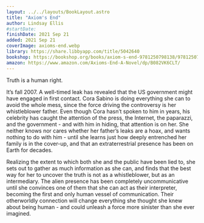 ```yaml
---
layout: ../../layouts/BookLayout.astro
title: "Axiom's End"
author: Lindsay Ellis
#startDate:
finishDate: 2021 Sep 21
added: 2021 Sep 21
coverImage: axioms-end.webp
library: https://share.libbyapp.com/title/5042640
bookshop: https://bookshop.org/books/axiom-s-end-9781250798138/9781250798138
amazon: https://www.amazon.com/Axioms-End-A-Novel/dp/B082VK6CLT/
---
```


Truth is a human right.

It’s fall 2007. A well-timed leak has revealed that the US government might have engaged in first contact. Cora Sabino is doing everything she can to avoid the whole mess, since the force driving the controversy is her whistleblower father. Even though Cora hasn’t spoken to him in years, his celebrity has caught the attention of the press, the Internet, the paparazzi, and the government - and with him in hiding, that attention is on her. She neither knows nor cares whether her father’s leaks are a hoax, and wants nothing to do with him - until she learns just how deeply entrenched her family is in the cover-up, and that an extraterrestrial presence has been on Earth for decades.

Realizing the extent to which both she and the public have been lied to, she sets out to gather as much information as she can, and finds that the best way for her to uncover the truth is not as a whistleblower, but as an intermediary. The alien presence has been completely uncommunicative until she convinces one of them that she can act as their interpreter, becoming the first and only human vessel of communication. Their otherworldly connection will change everything she thought she knew about being human - and could unleash a force more sinister than she ever imagined.  
